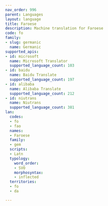 ```yaml
---
nav_order: 996
parent: Languages
layout: language
title: Faroese
description: Machine translation for Faroese
code: fo
family:
- slug: germanic
  name: Germanic
supported_apis:
- id: microsoft
  name: Microsoft Translator
  supported_language_count: 103
- id: baidu
  name: Baidu Translate
  supported_language_count: 197
- id: alibaba
  name: Alibaba Translate
  supported_language_count: 212
- id: niutrans
  name: Niutrans
  supported_language_count: 381
lan:
  codes:
  - fo
  - fao
  names:
  - Faroese
  family:
  - gem
  scripts:
  - Latn
  typology:
    word_order:
    - SVO
    morphosyntax:
    - inflected
  territories:
  - fo
  - da

---
```


